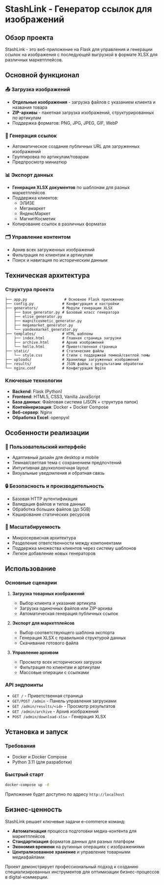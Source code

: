 # StashLink - Генератор ссылок для изображений

## Обзор проекта

StashLink - это веб-приложение на Flask для управления и генерации ссылок на изображения с последующей выгрузкой в формате XLSX для различных маркетплейсов.

## Основной функционал

### 📤 Загрузка изображений
- **Отдельные изображения** - загрузка файлов с указанием клиента и названия товара
- **ZIP-архивы** - пакетная загрузка изображений, структурированных по артикулам
- Поддержка форматов: PNG, JPG, JPEG, GIF, WebP

### 🔗 Генерация ссылок
- Автоматическое создание публичных URL для загруженных изображений
- Группировка по артикулам/товарам
- Предпросмотр миниатюр

### 📊 Экспорт данных
- **Генерация XLSX документов** по шаблонам для разных маркетплейсов
- Поддержка клиентов:
  - ЭЛИЗЕ
  - Мегамаркет  
  - ЯндексМаркет
  - МагнитКосметик
- Копирование ссылок в различных форматах

### 🗂 Управление контентом
- Архив всех загруженных изображений
- Фильтрация по клиентам и артикулам
- Поиск и навигация по историческим данным

## Техническая архитектура

### Структура проекта
```
├── app.py                 # Основное Flask приложение
├── config.py             # Конфигурация и настройки
├── generators/           # Модули генерации XLSX
│   ├── base_generator.py # Базовый класс генератора
│   ├── elise_generator.py
│   ├── magnitcosmetic_generator.py
│   ├── megamarket_generator.py
│   └── yandexmarket_generator.py
├── templates/            # HTML шаблоны
│   ├── index.html        # Главная страница загрузки
│   ├── archive.html      # Архив изображений
│   └── hello.html        # Приветственная страница
├── static/               # Статические файлы
│   └── style.css         # Стили с поддержкой темной/светлой темы
├── uploads/              # Хранилище загруженных изображений
├── results/              # JSON файлы с результатами обработки
└── nginx.conf            # Конфигурация Nginx
```

### Ключевые технологии
- **Backend**: Flask (Python)
- **Frontend**: HTML5, CSS3, Vanilla JavaScript
- **База данных**: Файловая система (JSON + структура папок)
- **Контейнеризация**: Docker + Docker Compose
- **Веб-сервер**: Nginx
- **Обработка Excel**: openpyxl

## Особенности реализации

### 🎨 Пользовательский интерфейс
- Адаптивный дизайн для desktop и mobile
- Темная/светлая тема с сохранением предпочтений
- Интуитивная двухколоночная layout
- Визуальные уведомления и обратная связь

### 🔒 Безопасность и производительность
- Базовая HTTP аутентификация
- Валидация файлов и типов данных
- Обработка больших файлов (до 5GB)
- Кэширование статических ресурсов

### 🚀 Масштабируемость
- Микросервисная архитектура
- Разделение ответственности между компонентами
- Поддержка множества клиентов через систему шаблонов
- Легкое добавление новых генераторов

## Использование

### Основные сценарии

1. **Загрузка товарных изображений**
   - Выбор клиента и указание артикула
   - Загрузка одиночных файлов или ZIP-архива
   - Автоматическая генерация публичных ссылок

2. **Экспорт для маркетплейсов**
   - Выбор соответствующего шаблона экспорта
   - Генерация XLSX с правильной структурой данных
   - Скачивание готового файла

3. **Управление архивом**
   - Просмотр всех исторических загрузок
   - Фильтрация по клиентам и артикулам
   - Массовые операции с ссылками

### API эндпоинты
- `GET /` - Приветственная страница
- `GET/POST /admin` - Панель управления загрузками
- `GET /admin/results/<id>` - Просмотр результатов
- `GET /admin/archive` - Архив изображений
- `POST /admin/download-xlsx` - Генерация XLSX

## Установка и запуск

### Требования
- Docker и Docker Compose
- Python 3.11 (для разработки)

### Быстрый старт
```bash
docker-compose up -d
```

Приложение будет доступно по адресу `http://localhost`

## Бизнес-ценность

StashLink решает ключевые задачи e-commerce команд:
- **Автоматизация** процесса подготовки медиа-контента для маркетплейсов
- **Стандартизация** форматов данных для разных платформ
- **Экономия времени** на рутинных операциях с изображениями
- **Централизованное хранение** и управление товарными медиафайлами

Проект демонстрирует профессиональный подход к созданию специализированных инструментов для оптимизации бизнес-процессов в digital-коммерции.
